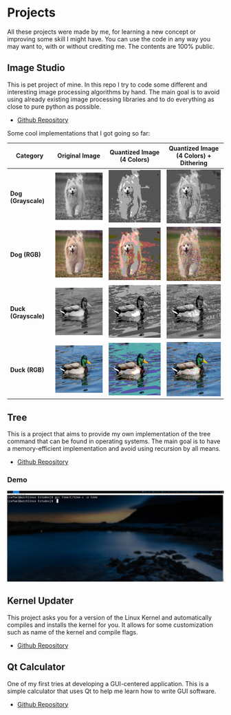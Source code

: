 # Projects
All these projects were made by me, for learning a new concept or improving some skill I might have.
You can use the code in any way you may want to, with or without crediting me. The contents are 100% public.

## Image Studio

This is pet project of mine. In this repo I try to code some different and interesting image processing algorithms by hand. The main goal is to avoid using already existing image processing libraries and to do everything as close to pure python as possible.

* [Github Repository](https://github.com/RafaelAmauri/Image-Studio)

Some cool implementations that I got going so far:

| **Category**         | **Original Image**                                          | **Quantized  Image (4 Colors)**                                   | **Quantized Image (4 Colors) + Dithering**                                    |
|----------------------|----------------------------------------------------|----------------------------------------------------|-----------------------------------------------------|
| **Dog (Grayscale)**  | ![dog_g](https://github.com/RafaelAmauri/Image-Studio/blob/5d746f94c45de5d8b6ddf515e5b05ceabe24cc48/assets/dog_g.png)     | ![dog_g_q4](https://github.com/RafaelAmauri/Image-Studio/blob/5d746f94c45de5d8b6ddf515e5b05ceabe24cc48/assets/dog_g_q4.png)             | ![dog_g_q4_d](https://github.com/RafaelAmauri/Image-Studio/blob/5d746f94c45de5d8b6ddf515e5b05ceabe24cc48/assets/dog_g_q4_d.png)            |
| **Dog (RGB)**     | ![dog_rgb](https://github.com/RafaelAmauri/Image-Studio/blob/5d746f94c45de5d8b6ddf515e5b05ceabe24cc48/assets/dog_rgb.png)       | ![dog_rgb_q4](https://github.com/RafaelAmauri/Image-Studio/blob/5d746f94c45de5d8b6ddf515e5b05ceabe24cc48/assets/dog_rgb_q4.png)           | ![dog_rgb_q4_d](https://github.com/RafaelAmauri/Image-Studio/blob/5d746f94c45de5d8b6ddf515e5b05ceabe24cc48/assets/dog_rgb_q4_d.png)         |
| **Duck (Grayscale)**      | ![duck_g](https://github.com/RafaelAmauri/Image-Studio/blob/5d746f94c45de5d8b6ddf515e5b05ceabe24cc48/assets/duck_g.png)           | ![duck_g_q4](https://github.com/RafaelAmauri/Image-Studio/blob/5d746f94c45de5d8b6ddf515e5b05ceabe24cc48/assets/duck_g_q4.png)                   | ![duck_g_q4_d](https://github.com/RafaelAmauri/Image-Studio/blob/5d746f94c45de5d8b6ddf515e5b05ceabe24cc48/assets/duck_g_q4_d.png)                  |
| **Duck (RGB)**      | ![duck_rgb](https://github.com/RafaelAmauri/Image-Studio/blob/5d746f94c45de5d8b6ddf515e5b05ceabe24cc48/assets/duck_rgb.png)          | ![duck_rgb_q4](https://github.com/RafaelAmauri/Image-Studio/blob/5d746f94c45de5d8b6ddf515e5b05ceabe24cc48/assets/duck_rgb_q4.png)            | ![duck_rgb_q4_d](https://github.com/RafaelAmauri/Image-Studio/blob/5d746f94c45de5d8b6ddf515e5b05ceabe24cc48/assets/duck_rgb_q4_d.png)          |

## Tree

This is a project that aims to provide my own implementation of the tree command that can be found in operating systems. The main goal is to have a memory-efficient implementation and avoid using recursion by all means.

* [Github Repository](https://github.com/RafaelAmauri/Tree)

### Demo
![Demo](demos/tree.gif)

## Kernel Updater

This project asks you for a version of the Linux Kernel and automatically compiles and installs the kernel for you. It allows for some customization such as name of the kernel and compile flags.

* [Github Repository](https://github.com/RafaelAmauri/Kernel-Updater)

## Qt Calculator

One of my first tries at developing a GUI-centered application. This is a simple calculator that uses Qt to help me learn how to write GUI software.

* [Github Repository](https://github.com/RafaelAmauri/Qt-Calculator)
